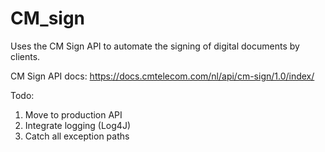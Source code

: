 # CM_sign
Uses the CM Sign API to automate the signing of digital documents by clients.

CM Sign API docs:
https://docs.cmtelecom.com/nl/api/cm-sign/1.0/index/

Todo:
1. Move to production API
2. Integrate logging (Log4J)
3. Catch all exception paths
